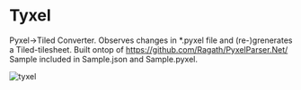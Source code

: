 # Tyxel
Pyxel->Tiled Converter. Observes changes in *.pyxel file and (re-)grenerates a Tiled-tilesheet. Built ontop of https://github.com/Ragath/PyxelParser.Net/
Sample included in Sample.json and Sample.pyxel.

![tyxel](https://cloud.githubusercontent.com/assets/1191717/22309491/befe966c-e34b-11e6-8636-240b0d4a3001.png)
